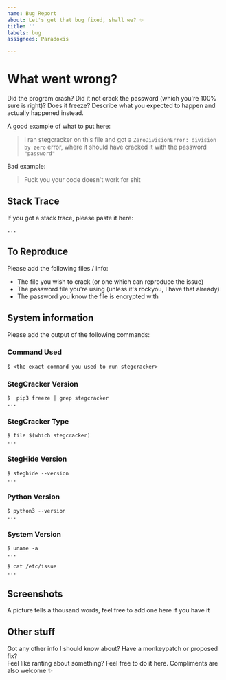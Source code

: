 ```yaml
---
name: Bug Report
about: Let's get that bug fixed, shall we? ✨
title: ''
labels: bug
assignees: Paradoxis

---
```


# What went wrong?
Did the program crash? Did it not crack the password (which you're 100% sure is right)? Does it freeze? Describe what you expected to happen and actually happened instead.

A good example of what to put here:

> I ran stegcracker on this file and got a `ZeroDivisionError: division by zero` error, where it should have cracked it with the password `"password"`

Bad example:

> Fuck you your code doesn't work for shit

## Stack Trace
If you got a stack trace, please paste it here:

```
...
```

## To Reproduce
Please add the following files / info:

- The file you wish to crack (or one which can reproduce the issue)
- The password file you're using (unless it's rockyou, I have that already)
- The password you know the file is encrypted with

## System information
Please add the output of the following commands:

### Command Used
```
$ <the exact command you used to run stegcracker>
```

### StegCracker Version
```
$  pip3 freeze | grep stegcracker
...
```

### StegCracker Type
```
$ file $(which stegcracker)
...
```

### StegHide Version
```
$ steghide --version
...
```

### Python Version
```
$ python3 --version
...
```

### System Version
```
$ uname -a
...

$ cat /etc/issue
...
```

## Screenshots
A picture tells a thousand words, feel free to add one here if you have it

## Other stuff
Got any other info I should know about? Have a monkeypatch or proposed fix?  <br>
Feel like ranting about something? Feel free to do it here. Compliments are also welcome ✨
